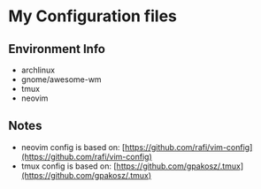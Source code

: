 # My Configuration files

## Environment Info
- archlinux
- gnome/awesome-wm
- tmux
- neovim

## Notes

- neovim config is based on: [https://github.com/rafi/vim-config](https://github.com/rafi/vim-config)
- tmux config is based on: [https://github.com/gpakosz/.tmux](https://github.com/gpakosz/.tmux)
